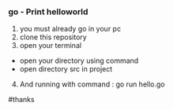 ### go - Print helloworld
1. you must already go in your pc
2. clone this repository
3. open your terminal 
  - open your directory using command 
  - open directory src in project
4. And running with command  : go run hello.go 

#thanks
